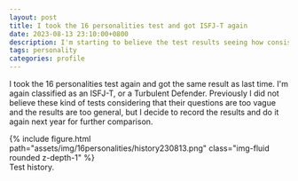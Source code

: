 ```yaml
---
layout: post
title: I took the 16 personalities test and got ISFJ-T again
date: 2023-08-13 23:10:00+0800
description: I'm starting to believe the test results seeing how consistent they are...
tags: personality
categories: profile
---
```

I took the 16 personalities test again and got the same result as last time. I'm again classified as an ISFJ-T, or a Turbulent Defender. Previously I did not believe these kind of tests considering that their questions are too vague and the results are too general, but I decide to record the results and do it again next year for further comparison.

<div class="row mt-3">
    <div class="col-sm mt-3 mt-md-0">
        {% include figure.html path="assets/img/16personalities/history230813.png" class="img-fluid rounded z-depth-1" %}
    </div>
</div>
<div class="caption">
    Test history.
</div>
